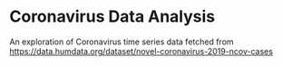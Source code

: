 # Coronavirus Data Analysis

An exploration of Coronavirus time series data fetched from
https://data.humdata.org/dataset/novel-coronavirus-2019-ncov-cases 





